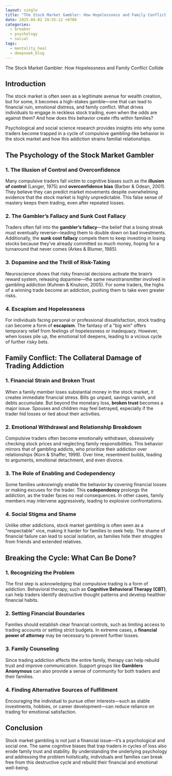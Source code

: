 ```yaml
---
layout: single
title: "The Stock Market Gambler: How Hopelessness and Family Conflict Collide"
date: 2025-04-02 19:55:12 +0700
categories:
  - breaker
  - psychology
  - social
tags:
  - mentality_heal
  - deepseek_blog
---
```


The Stock Market Gambler: How Hopelessness and Family Conflict Collide  

## **Introduction**  

The stock market is often seen as a legitimate avenue for wealth creation, but for some, it becomes a high-stakes gamble—one that can lead to financial ruin, emotional distress, and family conflict. What drives individuals to engage in reckless stock trading, even when the odds are against them? And how does this behavior create rifts within families?  

Psychological and social science research provides insights into why some traders become trapped in a cycle of compulsive gambling-like behavior in the stock market and how this addiction strains familial relationships.  

## **The Psychology of the Stock Market Gambler**  

### **1. The Illusion of Control and Overconfidence**  
Many compulsive traders fall victim to cognitive biases such as the **illusion of control** (Langer, 1975) and **overconfidence bias** (Barber & Odean, 2001). They believe they can predict market movements despite overwhelming evidence that the stock market is highly unpredictable. This false sense of mastery keeps them trading, even after repeated losses.  

### **2. The Gambler’s Fallacy and Sunk Cost Fallacy**  
Traders often fall into the **gambler’s fallacy**—the belief that a losing streak must eventually reverse—leading them to double down on bad investments. Additionally, the **sunk cost fallacy** compels them to keep investing in losing stocks because they’ve already committed so much money, hoping for a turnaround that never comes (Arkes & Blumer, 1985).  

### **3. Dopamine and the Thrill of Risk-Taking**  
Neuroscience shows that risky financial decisions activate the brain’s reward system, releasing dopamine—the same neurotransmitter involved in gambling addiction (Kuhnen & Knutson, 2005). For some traders, the highs of a winning trade become an addiction, pushing them to take even greater risks.  

### **4. Escapism and Hopelessness**  
For individuals facing personal or professional dissatisfaction, stock trading can become a form of **escapism**. The fantasy of a "big win" offers temporary relief from feelings of hopelessness or inadequacy. However, when losses pile up, the emotional toll deepens, leading to a vicious cycle of further risky bets.  

## **Family Conflict: The Collateral Damage of Trading Addiction**  

### **1. Financial Strain and Broken Trust**  
When a family member loses substantial money in the stock market, it creates immediate financial stress. Bills go unpaid, savings vanish, and debts accumulate. But beyond the monetary loss, **broken trust** becomes a major issue. Spouses and children may feel betrayed, especially if the trader hid losses or lied about their activities.  

### **2. Emotional Withdrawal and Relationship Breakdown**  
Compulsive traders often become emotionally withdrawn, obsessively checking stock prices and neglecting family responsibilities. This behavior mirrors that of gambling addicts, who prioritize their addiction over relationships (Korn & Shaffer, 1999). Over time, resentment builds, leading to arguments, emotional detachment, and even divorce.  

### **3. The Role of Enabling and Codependency**  
Some families unknowingly enable the behavior by covering financial losses or making excuses for the trader. This **codependency** prolongs the addiction, as the trader faces no real consequences. In other cases, family members may intervene aggressively, leading to explosive confrontations.  

### **4. Social Stigma and Shame**  
Unlike other addictions, stock market gambling is often seen as a "respectable" vice, making it harder for families to seek help. The shame of financial failure can lead to social isolation, as families hide their struggles from friends and extended relatives.  

## **Breaking the Cycle: What Can Be Done?**  

### **1. Recognizing the Problem**  
The first step is acknowledging that compulsive trading is a form of addiction. Behavioral therapy, such as **Cognitive Behavioral Therapy (CBT)**, can help traders identify destructive thought patterns and develop healthier financial habits.  

### **2. Setting Financial Boundaries**  
Families should establish clear financial controls, such as limiting access to trading accounts or setting strict budgets. In extreme cases, a **financial power of attorney** may be necessary to prevent further losses.  

### **3. Family Counseling**  
Since trading addiction affects the entire family, therapy can help rebuild trust and improve communication. Support groups like **Gamblers Anonymous** can also provide a sense of community for both traders and their families.  

### **4. Finding Alternative Sources of Fulfillment**  
Encouraging the individual to pursue other interests—such as stable investments, hobbies, or career development—can reduce reliance on trading for emotional satisfaction.  

## **Conclusion**  

Stock market gambling is not just a financial issue—it’s a psychological and social one. The same cognitive biases that trap traders in cycles of loss also erode family trust and stability. By understanding the underlying psychology and addressing the problem holistically, individuals and families can break free from this destructive cycle and rebuild their financial and emotional well-being.

